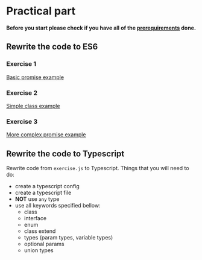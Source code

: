 # Practical part

**Before you start please check if you have all  of the [prerequirements](https://github.com/ng-slo/workshop/tree/master/02-es6-ts#prerequirements) done.**

## Rewrite the code to ES6

### Exercise 1
[Basic promise example](https://codepen.io/anon/pen/ryxxop?editors=0012)

### Exercise 2
[Simple class example](https://codepen.io/anon/pen/YZwqGz?editors=0012)

### Exercise 3
[More complex promise example](https://codepen.io/anon/pen/LWGERd?editors=0012)


## Rewrite the code to Typescript

Rewrite code from `exercise.js` to Typescript. Things that you will need to do:
- create a typescript config 
- create a typescript file
- **NOT** use `any` type
- use all keywords specified bellow:
    - class
    - interface
    - enum
    - class extend
    - types (param types, variable types)
    - optional params
    - union types
